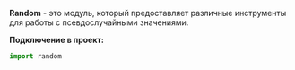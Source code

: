 **Random** - это модуль, который предоставляет различные инструменты для работы с псевдослучайными значениями.



**Подключение в проект:**

```Python
import random
```

